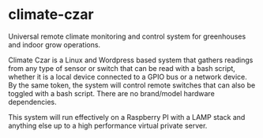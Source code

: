 # climate-czar
Universal remote climate monitoring and control system for greenhouses and indoor grow operations.

Climate Czar is a Linux and Wordpress based system that gathers readings from any type of sensor or switch that can be read with a bash script, whether it is a local device connected to a GPIO bus or a network device. By the same token, the system will control remote switches that can also be toggled with a bash script. There are no brand/model hardware dependencies.

This system will run effectively on a Raspberry PI with a LAMP stack and anything else up to a high performance virtual private server.
